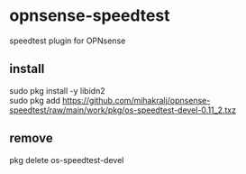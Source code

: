 # opnsense-speedtest
speedtest plugin for OPNsense

## install
sudo pkg install -y libidn2   
sudo pkg add https://github.com/mihakralj/opnsense-speedtest/raw/main/work/pkg/os-speedtest-devel-0.11_2.txz

## remove
pkg delete os-speedtest-devel
